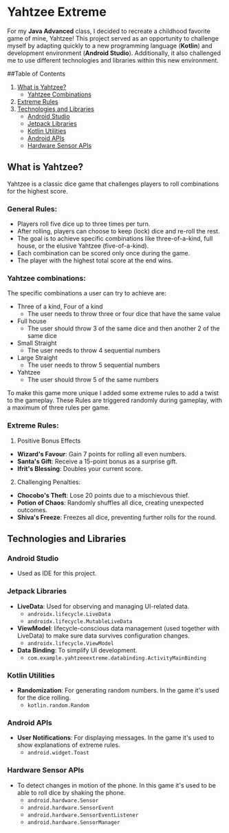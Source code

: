 # **Yahtzee Extreme**

For my **Java Advanced** class, I decided to recreate a childhood favorite game of mine, Yahtzee! This project served as an opportunity to challenge myself by adapting quickly to a new programming language (**Kotlin**) and development environment (**Android Studio**). Additionally, it also challenged me to use different technologies and libraries within this new environment.

##Table of Contents
1. [What is Yahtzee?](#what-is-yahtzee)
   - [Yahtzee Combinations](#yahtzee-combinations)
2. [Extreme Rules](#extreme-rules)
3. [Technologies and Libraries](#technologies-and-libraries)
   - [Android Studio](#android-studio)
   - [Jetpack Libraries](#jetpack-libraries)
   - [Kotlin Utilities](#kotlin-utilities)
   - [Android APIs](#android-apis)
   - [Hardware Sensor APIs](#hardware-sensor-apis)

## **What is Yahtzee?**
Yahtzee is a classic dice game that challenges players to roll combinations for the highest score.

### **General Rules:**
- Players roll five dice up to three times per turn.
- After rolling, players can choose to keep (lock) dice and re-roll the rest.
- The goal is to achieve specific combinations like three-of-a-kind, full house, or the elusive Yahtzee (five-of-a-kind).
- Each combination can be scored only once during the game.
- The player with the highest total score at the end wins.

### **Yahtzee combinations:**

The specific combinations a user can try to achieve are:
- Three of a kind, Four of a kind
   - The user needs to throw three or four dice that have the same value
- Full house
   - The user should throw 3 of the same dice and then another 2 of the same dice
- Small Straight
   - The user needs to throw 4 sequential numbers
- Large Straight
   - The user needs to throw 5 sequential numbers
- Yahtzee
   - The user should throw 5 of the same numbers

To make this game more unique I added some extreme rules to add a twist to the gameplay. These Rules are triggered randomly during gameplay, with a maximum of three rules per game.

### **Extreme Rules:**

1. Positive Bonus Effects
- **Wizard's Favour**: Gain 7 points for rolling all even numbers.
- **Santa's Gift**: Receive a 15-point bonus as a surprise gift.
- **Ifrit's Blessing**: Doubles your current score.

2. Challenging Penalties:
- **Chocobo's Theft**: Lose 20 points due to a mischievous thief.
- **Potion of Chaos**: Randomly shuffles all dice, creating unexpected outcomes.
- **Shiva's Freeze**: Freezes all dice, preventing further rolls for the round.

## **Technologies and Libraries**

### **Android Studio**
- Used as IDE for this project.

### **Jetpack Libraries**
- **LiveData**: Used for observing and managing UI-related data.
    - `androidx.lifecycle.LiveData`
    - `androidx.lifecycle.MutableLiveData`
- **ViewModel**: lifecycle-conscious data management (used together with LiveData) to make sure data survives configuration changes.
    - `androidx.lifecycle.ViewModel`
- **Data Binding**: To simplify UI development.
    - `com.example.yahtzeeextreme.databinding.ActivityMainBinding`
 
### **Kotlin Utilities**
- **Randomization**: For generating random numbers. In the game it's used for the dice rolling.
    - `kotlin.random.Random`

### **Android APIs**
- **User Notifications**: For displaying messages. In the game it's used to show explanations of extreme rules.
    - `android.widget.Toast`
 
### **Hardware Sensor APIs**
- To detect changes in motion of the phone. In this game it's used to be able to roll dice by shaking the phone.
    - `android.hardware.Sensor`
    - `android.hardware.SensorEvent`
    - `android.hardware.SensorEventListener`
    - `android.hardware.SensorManager`
